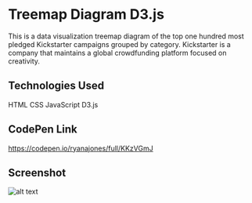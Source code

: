 # Treemap Diagram D3.js

This is a data visualization treemap diagram of the top one hundred most pledged Kickstarter campaigns grouped by category. Kickstarter is a company that maintains a global crowdfunding platform focused on creativity.

## Technologies Used

HTML CSS JavaScript D3.js

## CodePen Link

https://codepen.io/ryanajones/full/KKzVGmJ

## Screenshot

![alt text](https://i.imgur.com/zGxEnkJ.png)
